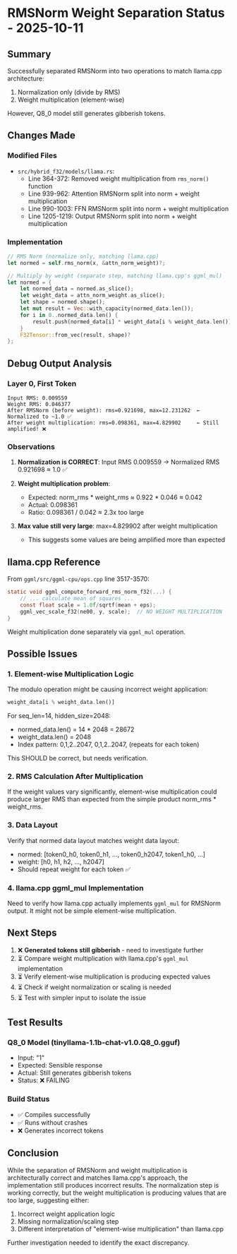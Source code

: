 # RMSNorm Weight Separation Status - 2025-10-11

## Summary

Successfully separated RMSNorm into two operations to match llama.cpp architecture:
1. Normalization only (divide by RMS)
2. Weight multiplication (element-wise)

However, Q8_0 model still generates gibberish tokens.

## Changes Made

### Modified Files
- `src/hybrid_f32/models/llama.rs`:
  - Line 364-372: Removed weight multiplication from `rms_norm()` function
  - Line 939-962: Attention RMSNorm split into norm + weight multiplication
  - Line 990-1003: FFN RMSNorm split into norm + weight multiplication
  - Line 1205-1219: Output RMSNorm split into norm + weight multiplication

### Implementation

```rust
// RMS Norm (normalize only, matching llama.cpp)
let normed = self.rms_norm(x, &attn_norm_weight)?;

// Multiply by weight (separate step, matching llama.cpp's ggml_mul)
let normed = {
    let normed_data = normed.as_slice();
    let weight_data = attn_norm_weight.as_slice();
    let shape = normed.shape();
    let mut result = Vec::with_capacity(normed_data.len());
    for i in 0..normed_data.len() {
        result.push(normed_data[i] * weight_data[i % weight_data.len()]);
    }
    F32Tensor::from_vec(result, shape)?
};
```

## Debug Output Analysis

### Layer 0, First Token
```
Input RMS: 0.009559
Weight RMS: 0.046377
After RMSNorm (before weight): rms=0.921698, max=12.231262  ← Normalized to ~1.0 ✅
After weight multiplication: rms=0.098361, max=4.829902     ← Still amplified! ❌
```

### Observations

1. **Normalization is CORRECT**: Input RMS 0.009559 → Normalized RMS 0.921698 ≈ 1.0 ✅

2. **Weight multiplication problem**:
   - Expected: norm_rms * weight_rms ≈ 0.922 * 0.046 ≈ 0.042
   - Actual: 0.098361
   - Ratio: 0.098361 / 0.042 ≈ 2.3x too large

3. **Max value still very large**: max=4.829902 after weight multiplication
   - This suggests some values are being amplified more than expected

## llama.cpp Reference

From `ggml/src/ggml-cpu/ops.cpp` line 3517-3570:
```c
static void ggml_compute_forward_rms_norm_f32(...) {
    // ... calculate mean of squares ...
    const float scale = 1.0f/sqrtf(mean + eps);
    ggml_vec_scale_f32(ne00, y, scale);  // NO WEIGHT MULTIPLICATION
}
```

Weight multiplication done separately via `ggml_mul` operation.

## Possible Issues

### 1. Element-wise Multiplication Logic
The modulo operation might be causing incorrect weight application:
```rust
weight_data[i % weight_data.len()]
```

For seq_len=14, hidden_size=2048:
- normed_data.len() = 14 * 2048 = 28672
- weight_data.len() = 2048
- Index pattern: 0,1,2..2047, 0,1,2..2047, (repeats for each token)

This SHOULD be correct, but needs verification.

### 2. RMS Calculation After Multiplication
If the weight values vary significantly, element-wise multiplication could produce
larger RMS than expected from the simple product norm_rms * weight_rms.

### 3. Data Layout
Verify that normed data layout matches weight data layout:
- normed: [token0_h0, token0_h1, ..., token0_h2047, token1_h0, ...]
- weight: [h0, h1, h2, ..., h2047]
- Should repeat weight for each token ✅

### 4. llama.cpp ggml_mul Implementation
Need to verify how llama.cpp actually implements `ggml_mul` for RMSNorm output.
It might not be simple element-wise multiplication.

## Next Steps

1. ❌ **Generated tokens still gibberish** - need to investigate further
2. ⏳ Compare weight multiplication with llama.cpp's `ggml_mul` implementation
3. ⏳ Verify element-wise multiplication is producing expected values
4. ⏳ Check if weight normalization or scaling is needed
5. ⏳ Test with simpler input to isolate the issue

## Test Results

### Q8_0 Model (tinyllama-1.1b-chat-v1.0.Q8_0.gguf)
- Input: "1"
- Expected: Sensible response
- Actual: Still generates gibberish tokens
- Status: ❌ FAILING

### Build Status
- ✅ Compiles successfully
- ✅ Runs without crashes
- ❌ Generates incorrect tokens

## Conclusion

While the separation of RMSNorm and weight multiplication is architecturally correct
and matches llama.cpp's approach, the implementation still produces incorrect results.
The normalization step is working correctly, but the weight multiplication is producing
values that are too large, suggesting either:
1. Incorrect weight application logic
2. Missing normalization/scaling step
3. Different interpretation of "element-wise multiplication" than llama.cpp

Further investigation needed to identify the exact discrepancy.
